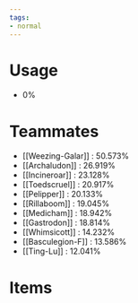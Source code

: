 ```yaml
---
tags:
- normal
---
```

# Usage
- 0%
# Teammates
- [[Weezing-Galar]] : 50.573%
- [[Archaludon]] : 26.919%
- [[Incineroar]] : 23.128%
- [[Toedscruel]] : 20.917%
- [[Pelipper]] : 20.133%
- [[Rillaboom]] : 19.045%
- [[Medicham]] : 18.942%
- [[Gastrodon]] : 18.814%
- [[Whimsicott]] : 14.232%
- [[Basculegion-F]] : 13.586%
- [[Ting-Lu]] : 12.041%
# Items